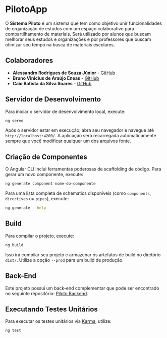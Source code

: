 # PilotoApp

O **Sistema Piloto** é um sistema que tem como objetivo unir funcionalidades de organização de estudos com um espaço colaborativo para compartilhamento de materiais. Será utilizado por alunos que buscam melhorar seus estudos e organizações e por professores que buscam otimizar seu tempo na busca de materiais escolares.

## Colaboradores

- **Alessandro Rodrigues de Souza Júnior** - [GitHub](https://github.com/alessandrojunior1)
- **Bruno Vinicius de Araújo Eneas** - [GitHub](https://github.com/ebrunovs)
- **Caio Batista da Silva Soares** - [GitHub](https://github.com/caiosoares1)

## Servidor de Desenvolvimento

Para iniciar o servidor de desenvolvimento local, execute:

```bash
ng serve
```

Após o servidor estar em execução, abra seu navegador e navegue até `http://localhost:4200/`. A aplicação será recarregada automaticamente sempre que você modificar qualquer um dos arquivos fonte.

## Criação de Componentes

O Angular CLI inclui ferramentas poderosas de scaffolding de código. Para gerar um novo componente, execute:

```bash
ng generate component nome-do-componente
```

Para uma lista completa de schematics disponíveis (como `components`, `directives` ou `pipes`), execute:

```bash
ng generate --help
```

## Build

Para compilar o projeto, execute:

```bash
ng build
```

Isso irá compilar seu projeto e armazenar os artefatos de build no diretório `dist/`. Utilize a opção `--prod` para um build de produção.

## Back-End

Este projeto possui um back-end complementar que pode ser encontrado no seguinte repositório: [Piloto Backend](https://github.com/ebrunovs/piloto-backend).

## Executando Testes Unitários

Para executar os testes unitários via [Karma](https://karma-runner.github.io), utilize:

```bash
ng test
```
